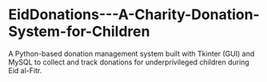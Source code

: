 # EidDonations---A-Charity-Donation-System-for-Children
A Python-based donation management system built with Tkinter (GUI) and MySQL to collect and track donations for underprivileged children during Eid al-Fitr.
